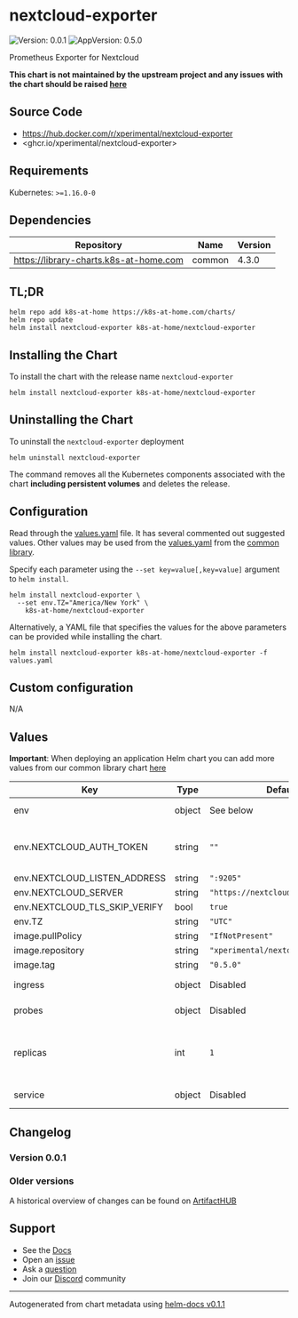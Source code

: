 # nextcloud-exporter

![Version: 0.0.1](https://img.shields.io/badge/Version-0.0.1-informational?style=flat-square) ![AppVersion: 0.5.0](https://img.shields.io/badge/AppVersion-0.5.0-informational?style=flat-square)

Prometheus Exporter for Nextcloud

**This chart is not maintained by the upstream project and any issues with the chart should be raised [here](https://github.com/k8s-at-home/charts/issues/new/choose)**

## Source Code

* <https://hub.docker.com/r/xperimental/nextcloud-exporter>
* <ghcr.io/xperimental/nextcloud-exporter>

## Requirements

Kubernetes: `>=1.16.0-0`

## Dependencies

| Repository | Name | Version |
|------------|------|---------|
| https://library-charts.k8s-at-home.com | common | 4.3.0 |

## TL;DR

```console
helm repo add k8s-at-home https://k8s-at-home.com/charts/
helm repo update
helm install nextcloud-exporter k8s-at-home/nextcloud-exporter
```

## Installing the Chart

To install the chart with the release name `nextcloud-exporter`

```console
helm install nextcloud-exporter k8s-at-home/nextcloud-exporter
```

## Uninstalling the Chart

To uninstall the `nextcloud-exporter` deployment

```console
helm uninstall nextcloud-exporter
```

The command removes all the Kubernetes components associated with the chart **including persistent volumes** and deletes the release.

## Configuration

Read through the [values.yaml](./values.yaml) file. It has several commented out suggested values.
Other values may be used from the [values.yaml](https://github.com/k8s-at-home/library-charts/tree/main/charts/stable/common/values.yaml) from the [common library](https://github.com/k8s-at-home/library-charts/tree/main/charts/stable/common).

Specify each parameter using the `--set key=value[,key=value]` argument to `helm install`.

```console
helm install nextcloud-exporter \
  --set env.TZ="America/New York" \
    k8s-at-home/nextcloud-exporter
```

Alternatively, a YAML file that specifies the values for the above parameters can be provided while installing the chart.

```console
helm install nextcloud-exporter k8s-at-home/nextcloud-exporter -f values.yaml
```

## Custom configuration

N/A

## Values

**Important**: When deploying an application Helm chart you can add more values from our common library chart [here](https://github.com/k8s-at-home/library-charts/tree/main/charts/stable/common)

| Key | Type | Default | Description |
|-----|------|---------|-------------|
| env | object | See below | environment variables. See more environment variables in the [emby documentation](https://emby.org/docs) |
| env.NEXTCLOUD_AUTH_TOKEN | string | `""` | Set Credentials for Access (for older setups) NEXTCLOUD_USERNAME: admin NEXTCLOUD_PASSWORD: secret -- Set Use Token since Nextcloud 22 (better) |
| env.NEXTCLOUD_LISTEN_ADDRESS | string | `":9205"` | Set Listen Address for Metrics |
| env.NEXTCLOUD_SERVER | string | `"https://nextcloud.localhost.de"` | Set Nextcloud Server |
| env.NEXTCLOUD_TLS_SKIP_VERIFY | bool | `true` | Skip TLS Verification for self-signed certificates |
| env.TZ | string | `"UTC"` | Set the container timezone |
| image.pullPolicy | string | `"IfNotPresent"` | image pull policy |
| image.repository | string | `"xperimental/nextcloud-exporter"` | image repository |
| image.tag | string | `"0.5.0"` | image tag |
| ingress | object | Disabled | Enable and configure ingress settings for the chart under this key. |
| probes | object | Disabled | Configures probes for the chart. Normally this does not need to be modified. |
| replicas | int | `1` |  IMPORTANT NOTE This chart inherits from our common library chart. You can check the default values/options here: https://github.com/k8s-at-home/library-charts/tree/main/charts/stable/common/values.yaml |
| service | object | Disabled | Configures service settings for the chart. Normally this does not need to be modified. |

## Changelog

### Version 0.0.1

### Older versions

A historical overview of changes can be found on [ArtifactHUB](https://artifacthub.io/packages/helm/k8s-at-home/nextcloud-exporter?modal=changelog)

## Support

- See the [Docs](https://docs.k8s-at-home.com/our-helm-charts/getting-started/)
- Open an [issue](https://github.com/k8s-at-home/charts/issues/new/choose)
- Ask a [question](https://github.com/k8s-at-home/organization/discussions)
- Join our [Discord](https://discord.gg/sTMX7Vh) community

----------------------------------------------
Autogenerated from chart metadata using [helm-docs v0.1.1](https://github.com/k8s-at-home/helm-docs/releases/v0.1.1)
